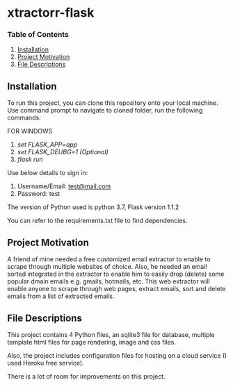 # xtractorr-flask

### Table of Contents

1. [Installation](#installation)
2. [Project Motivation](#motivation)
3. [File Descriptions](#files)

## Installation <a name="installation"></a>

To run this project, you can clone this repository onto your local machine. Use command prompt to navigate to cloned folder, run the following commands:

FOR WINDOWS

1. *set FLASK_APP=app* 
2. *set FLASK_DEUBG=1 (Optional)* 
3. *flask run*

Use below details to sign in:

1. Username/Email: test@mail.com
2. Password: test

The version of Python used is python 3.7, Flask version 1.1.2 

You can refer to the requirements.txt file to find dependencies.


## Project Motivation<a name="motivation"></a>
A friend of mine needed a free customized email extractor to enable to scrape through multiple websites of choice. Also, he needed an email sorted integrated in the extractor to enable him to easily drop (delete) some popular dmain emails e.g. gmails, hotmails, etc. This web extractor will enable anyone to scrape through web pages, extract emails, sort and delete emails from a list of extracted emails.



## File Descriptions <a name="files"></a>

This project contains 4 Python files, an sqlite3 file for database, multiple template html files for page rendering, image and css files.    

Also, the project includes configuration files for hosting on a cloud service (I used Heroku free service). 

There is a lot of room for improvements on this project.


